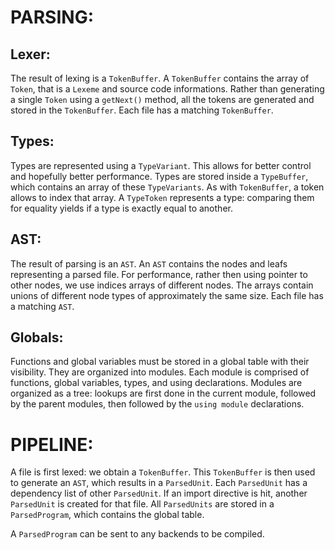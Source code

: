 # PARSING:
## Lexer:
The result of lexing is a `TokenBuffer`. A `TokenBuffer` contains the array of `Token`, that is a `Lexeme` and source code informations.
Rather than generating a single `Token` using a `getNext()` method, all the tokens are generated and stored in the `TokenBuffer`.
Each file has a matching `TokenBuffer`.

## Types:
Types are represented using a `TypeVariant`. This allows for better control and hopefully better performance.
Types are stored inside a `TypeBuffer`, which contains an array of these `TypeVariants`. As with `TokenBuffer`, a token allows to index that array. A `TypeToken` represents a type: comparing them for equality yields if a type is exactly equal to another.

## AST:
The result of parsing is an `AST`. An `AST` contains the nodes and leafs representing a parsed file.
For performance, rather then using pointer to other nodes, we use indices arrays of different nodes.
The arrays contain unions of different node types of approximately the same size.
Each file has a matching `AST`.

## Globals:
Functions and global variables must be stored in a global table with their visibility.
They are organized into modules.
Each module is comprised of functions, global variables, types, and using declarations.
Modules are organized as a tree: lookups are first done in the current module, followed
by the parent modules, then followed by the `using module` declarations.

# PIPELINE:
A file is first lexed: we obtain a `TokenBuffer`.
This `TokenBuffer` is then used to generate an `AST`, which results in a `ParsedUnit`.
Each `ParsedUnit` has a dependency list of other `ParsedUnit`.
If an import directive is hit, another `ParsedUnit` is created for that file.
All `ParsedUnits` are stored in a `ParsedProgram`, which contains the global table.

A `ParsedProgram` can be sent to any backends to be compiled.